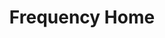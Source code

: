 ---
title: "Frequency Home"
layout: home
site_logo: assets/images/logo.svg
hero_alt: "Colorful artwork of tropical plants and animals during the daytime"
image: assets/images/illustration-01.png
headline: "Together, we can free the social network for a billion people."
subheadline: "It begins by unlocking a new era of open innovation in social networks. Frequency delivers infrastructure that lower barriers to competition, and will fuel diverse next generation apps that give people more agency, choice, and control in their digital lives." 
actions:
  - label: "Get Started"
    icon: github
    url: "https://github.com/mmistakes/jekyll-theme-basically-basic"
  - label: "Download"
    icon: download
    url: "https://github.com/mmistakes/jekyll-theme-basically-basic/archive/master.zip"
---